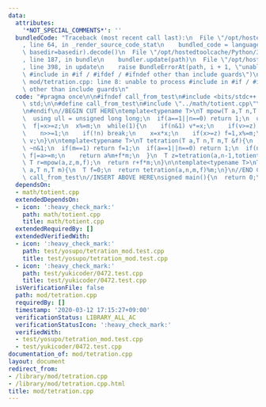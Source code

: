 ```yaml
---
data:
  attributes:
    '*NOT_SPECIAL_COMMENTS*': ''
  bundledCode: "Traceback (most recent call last):\n  File \"/opt/hostedtoolcache/Python/3.8.5/x64/lib/python3.8/site-packages/onlinejudge_verify/documentation/build.py\"\
    , line 64, in _render_source_code_stat\n    bundled_code = language.bundle(stat.path,\
    \ basedir=basedir).decode()\n  File \"/opt/hostedtoolcache/Python/3.8.5/x64/lib/python3.8/site-packages/onlinejudge_verify/languages/cplusplus.py\"\
    , line 187, in bundle\n    bundler.update(path)\n  File \"/opt/hostedtoolcache/Python/3.8.5/x64/lib/python3.8/site-packages/onlinejudge_verify/languages/cplusplus_bundle.py\"\
    , line 398, in update\n    raise BundleErrorAt(path, i + 1, \"unable to process\
    \ #include in #if / #ifdef / #ifndef other than include guards\")\nonlinejudge_verify.languages.cplusplus_bundle.BundleErrorAt:\
    \ mod/tetration.cpp: line 8: unable to process #include in #if / #ifdef / #ifndef\
    \ other than include guards\n"
  code: "#pragma once\n\n#ifndef call_from_test\n#include <bits/stdc++.h>\nusing namespace\
    \ std;\n\n#define call_from_test\n#include \"../math/totient.cpp\"\n#undef call_from_test\n\
    \n#endif\n//BEGIN CUT HERE\ntemplate<typename T>\nT mpow(T a,T n,T m,T &f){\n\
    \  using ull = unsigned long long;\n  if(a==1||n==0) return 1;\n  ull v=1,x=a,z=m;\n\
    \  f|=x>=z;\n  x%=m;\n  while(1){\n    if(n&1) v*=x;\n    if(v>=z) f=1,v%=m;\n\
    \    n>>=1;\n    if(!n) break;\n    x=x*x;\n    if(x>=z) f=1,x%=m;\n  }\n  return\
    \ v;\n}\n\ntemplate<typename T>\nT tetration(T a,T n,T m,T &f){\n  if(a==0) return\
    \ ~n&1;\n  if(m==1) return f=1;\n  if(a==1||n==0) return 1;\n  if(n==1){\n   \
    \ f|=a>=m;\n    return a%m+f*m;\n  }\n  T z=tetration(a,n-1,totient(m),f);\n \
    \ T r=mpow(a,z,m,f);\n  return r+f*m;\n}\n\ntemplate<typename T>\nT tetration(T\
    \ a,T n,T m){\n  T f=0;\n  return tetration(a,n,m,f)%m;\n}\n//END CUT HERE\n#ifndef\
    \ call_from_test\n//INSERT ABOVE HERE\nsigned main(){\n  return 0;\n}\n#endif\n"
  dependsOn:
  - math/totient.cpp
  extendedDependsOn:
  - icon: ':heavy_check_mark:'
    path: math/totient.cpp
    title: math/totient.cpp
  extendedRequiredBy: []
  extendedVerifiedWith:
  - icon: ':heavy_check_mark:'
    path: test/yosupo/tetration_mod.test.cpp
    title: test/yosupo/tetration_mod.test.cpp
  - icon: ':heavy_check_mark:'
    path: test/yukicoder/0472.test.cpp
    title: test/yukicoder/0472.test.cpp
  isVerificationFile: false
  path: mod/tetration.cpp
  requiredBy: []
  timestamp: '2020-03-12 17:15:27+09:00'
  verificationStatus: LIBRARY_ALL_AC
  verificationStatusIcon: ':heavy_check_mark:'
  verifiedWith:
  - test/yosupo/tetration_mod.test.cpp
  - test/yukicoder/0472.test.cpp
documentation_of: mod/tetration.cpp
layout: document
redirect_from:
- /library/mod/tetration.cpp
- /library/mod/tetration.cpp.html
title: mod/tetration.cpp
---
```

